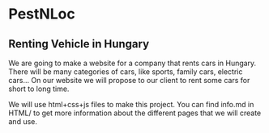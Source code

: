 # PestNLoc



## Renting Vehicle in Hungary

We are going to make a website for a company that rents cars in Hungary. 
There will be many categories of cars, like sports, family cars, electric cars... 
On our website we will propose to our client to rent some cars for short to long time.

We will use html+css+js files to make this project. You can find info.md in HTML/ to get more information about the different pages that we will create and use.





